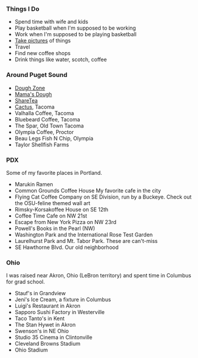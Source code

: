 ### Things I Do

- Spend time with wife and kids
- Play basketball when I'm supposed to be working
- Work when I'm supposed to be playing basketball
- [Take pictures](https://www.flickr.com/photos/chiupdx/sets) of things
- Travel
- Find new coffee shops
- Drink things like water, scotch, coffee

### Around Puget Sound

- [Dough Zone](https://www.doughzonedumplinghouse.com)
- [Mama's Dough](https://www.mamasdoughkent.com)
- [ShareTea](https://www.1992sharetea.com)
- [Cactus](https://cactusrestaurants.com/location/proctor/), Tacoma
- Valhalla Coffee, Tacoma
- Bluebeard Coffee, Tacoma
- The Spar, Old Town Tacoma
- Olympia Coffee, Proctor
- Beau Legs Fish N Chip, Olympia
- Taylor Shellfish Farms

### PDX

Some of my favorite places in Portland.

- Marukin Ramen
- Common Grounds Coffee House My favorite cafe in the city
- Flying Cat Coffee Company on SE Division, run by a Buckeye. Check out the OSU-feline themed wall art
- Rimsky-Korsakoffee House on SE 12th
- Coffee Time Cafe on NW 21st
- Escape from New York Pizza on NW 23rd
- Powell's Books in the Pearl (NW)
- Washington Park and the International Rose Test Garden
- Laurelhurst Park and Mt. Tabor Park. These are can't-miss
- SE Hawthorne Blvd. Our old neighborhood

### Ohio

I was raised near Akron, Ohio (LeBron territory) and spent time in Columbus for grad school.

- Stauf's in Grandview
- Jeni's Ice Cream, a fixture in Columbus
- Luigi's Restaurant in Akron
- Sapporo Sushi Factory in Westerville
- Taco Tanto's in Kent
- The Stan Hywet in Akron
- Swenson's in NE Ohio
- Studio 35 Cinema in Clintonville
- Cleveland Browns Stadium
- Ohio Stadium
